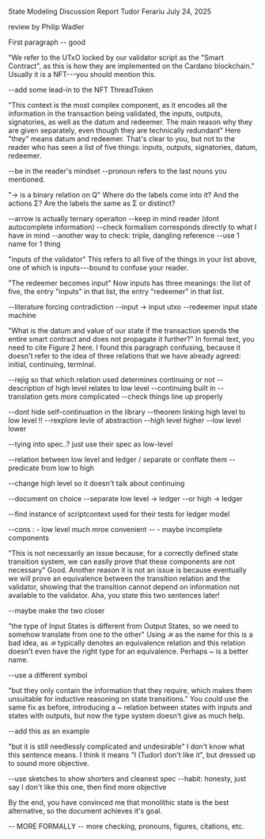 State Modeling Discussion Report
Tudor Ferariu July 24, 2025

review by Philip Wadler


First paragraph -- good

"We refer to the UTxO locked by our validator script as the "Smart
Contract", as this is how they are implemented on the Cardano
blockchain." Usually it is a NFT---you should mention this.

--add some lead-in to the NFT ThreadToken

"This context is the most complex component, as it encodes all the
information in the transaction being validated, the inputs, outputs,
signatories, as well as the datum and redeemer. The main reason why
they are given separately, even though they are technically
redundant" Here "they" means datum and redeemer. That's clear to
you, but not to the reader who has seen a list of five things:
inputs, outputs, signatories, datum, redeemer.

--be in the reader's mindset
--pronoun refers to the last nouns you mentioned.


"→ is a binary relation on Q" Where do the labels come into it?
And the actions Σ? Are the labels the same as Σ or distinct?

--arrow is actually ternary operaiton
--keep in mind reader (dont autocomplete information)
--check formalism corresponds directly to what I have in mind
--another way to check: triple, dangling reference
--use 1 name for 1 thing

"inputs of the validator" This refers to all five of the things
in your list above, one of which is inputs---bound to confuse your
reader.

"The redeemer becomes input" Now inputs has three meanings: the list
of five, the entry "inputs" in that list, the entry "redeemer" in that
list.

--literature forcing contradiction
--input -> input utxo
--redeemer input state machine


"What is the datum and value of our state if the transaction spends
the entire smart contract and does not propagate it further?"
In formal text, you need to cite Figure 2 here. I found this paragraph
confusing, because it doesn't refer to the idea of three relations that
we have already agreed: initial, continuing, terminal.

--rejig so that which relation used determines continuing or not
--description of high level relates to low level
--continuing built in
--translation gets more complicated
--check things line up properly

--dont hide self-continuation in the library
--theorem linking high level to low level !!
--rexplore levle of abstraction
--high level higher
--low level lower

--tying into spec..? just use their spec as low-level

--relation between low level and ledger / separate or conflate them
--predicate from low to high

--change high level so it doesn't talk about continuing


--document on choice
--separate low level -> ledger
--or high -> ledger


--find instance of scriptcontext used for their tests for ledger model

--cons : - low level much mroe convenient
--       - maybe incomplete components

"This is not necessarily an issue because, for a correctly defined
state transition system, we can easily prove that these components are
not necessary" Good. Another reason it is not an issue is because
eventually we will prove an equivalence between the transition
relation and the validator, showing that the transition cannot depend
on information not available to the validator. Aha, you state this two
sentences later!

--maybe make the two closer


"the type of Input States is different from Output States, so we need
to somehow translate from one to the other" Using _≅_ as the name for
this is a bad idea, as _≅_ typically denotes an equivalence relation
and this relation doesn't even have the right type for an equivalence.
Perhaps ~ is a better name.

--use a different symbol

"but they only contain the information that they require, which makes
them unsuitable for inductive reasoning on state transitions."  You
could use the same fix as before, introducing a ~ relation between
states with inputs and states with outputs, but now the type system
doesn't give as much help.

--add this as an example

"but it is still needlessly complicated and undesirable" I don't know
what this sentence means. I think it means "I (Tudor) don't like it",
but dressed up to sound more objective.

--use sketches to show shorters and cleanest spec
--habit: honesty, just say I don't like this one, then find more objective


By the end, you have convinced me that monolithic state is the best
alternative, so the document achieves it's goal.


-- MORE FORMALLY
-- more checking, pronouns, figures, citations, etc.



